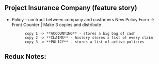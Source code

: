 ## Project Insurance Company (feature story)
- Policy - contract between company and customers
     New Policy Form -> Front Counter | Make 3 copies and distribute

            copy 1 -> **ACCOUNTING** - stores a big bag of cash
            copy 2 -> **CLAIMS** - history stores a list of every claim
            copy 3 -> **POLICY** - stores a list of active policies

## Redux Notes:
